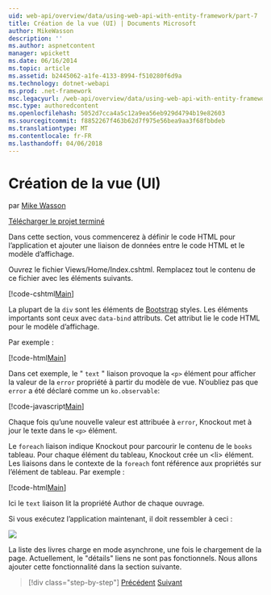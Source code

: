 ```yaml
---
uid: web-api/overview/data/using-web-api-with-entity-framework/part-7
title: Création de la vue (UI) | Documents Microsoft
author: MikeWasson
description: ''
ms.author: aspnetcontent
manager: wpickett
ms.date: 06/16/2014
ms.topic: article
ms.assetid: b2445062-a1fe-4133-8994-f510280f6d9a
ms.technology: dotnet-webapi
ms.prod: .net-framework
msc.legacyurl: /web-api/overview/data/using-web-api-with-entity-framework/part-7
msc.type: authoredcontent
ms.openlocfilehash: 5052d7cca4a5c12a9ea56eb929d4794b19e82603
ms.sourcegitcommit: f8852267f463b62d7f975e56bea9aa3f68fbbdeb
ms.translationtype: MT
ms.contentlocale: fr-FR
ms.lasthandoff: 04/06/2018
---
```

<a name="create-the-view-ui"></a>Création de la vue (UI)
====================
par [Mike Wasson](https://github.com/MikeWasson)

[Télécharger le projet terminé](https://github.com/MikeWasson/BookService)

Dans cette section, vous commencerez à définir le code HTML pour l’application et ajouter une liaison de données entre le code HTML et le modèle d’affichage.

Ouvrez le fichier Views/Home/Index.cshtml. Remplacez tout le contenu de ce fichier avec les éléments suivants.

[!code-cshtml[Main](part-7/samples/sample1.cshtml)]

La plupart de la `div` sont les éléments de [Bootstrap](http://getbootstrap.com/) styles. Les éléments importants sont ceux avec `data-bind` attributs. Cet attribut lie le code HTML pour le modèle d’affichage.

Par exemple :

[!code-html[Main](part-7/samples/sample2.html)]

Dans cet exemple, le &quot; `text` &quot; liaison provoque la `<p>` élément pour afficher la valeur de la `error` propriété à partir du modèle de vue. N’oubliez pas que `error` a été déclaré comme un `ko.observable`:

[!code-javascript[Main](part-7/samples/sample3.js)]

Chaque fois qu’une nouvelle valeur est attribuée à `error`, Knockout met à jour le texte dans le `<p>` élément.

Le `foreach` liaison indique Knockout pour parcourir le contenu de le `books` tableau. Pour chaque élément du tableau, Knockout crée un &lt;li&gt; élément. Les liaisons dans le contexte de la `foreach` font référence aux propriétés sur l’élément de tableau. Par exemple :

[!code-html[Main](part-7/samples/sample4.html)]

Ici le `text` liaison lit la propriété Author de chaque ouvrage.

Si vous exécutez l’application maintenant, il doit ressembler à ceci :

![](part-7/_static/image1.png)

La liste des livres charge en mode asynchrone, une fois le chargement de la page. Actuellement, le &quot;détails&quot; liens ne sont pas fonctionnels. Nous allons ajouter cette fonctionnalité dans la section suivante.

> [!div class="step-by-step"]
> [Précédent](part-6.md)
> [Suivant](part-8.md)
